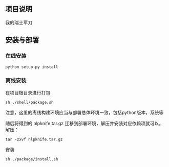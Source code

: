 ## 项目说明

我的瑞士军刀

## 安装与部署
### 在线安装

```shell
python setup.py install
```

### 离线安装

在项目根目录进行打包
```shell
sh ./shell/package.sh
```
注意，这里的离线构建环境应当与部署总体环境一致，包括python版本，系统等

随后将得到的 nlpknife.tar.gz 迁移到部署环境，解压并安装对应依赖项就可以。
解压：
```shell
tar -zxvf nlpknife.tar.gz
```
安装
```shell
sh ./package/install.sh
```

